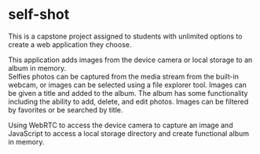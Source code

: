 # self-shot
This is a capstone project assigned to students with unlimited options to create a web application they choose.

This application adds images from the device camera or local storage to an album in memory.  
Selfies photos can be captured from the media stream from the built-in webcam, or images can be selected 
using a file explorer tool.  Images can be given a title and added to the album.  The album has some functionality including the ability to add, delete, and edit photos.  Images can be filtered by favorites or be searched by title.  

Using WebRTC to access the device camera to capture an image and 
JavaScript to access a local storage directory and create functional album in memory.

